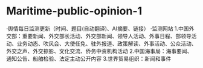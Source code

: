# Maritime-public-opinion-1
·舆情每日监测更新（时间、题目(自动翻译)、AI摘要、链接）
·监测网站
   1.中国外交部：重要新闻、外交部长活动、外交部新闻、领导人活动、外事日程、部领导活动、业务动态、吹风会、大使任免、驻外报道、政策解读、外事活动、公众活动、外交之声、外交掠影、文化交流、侨务中资机构活动
   2.中国海事局：海事要闻、通知公告、船舶检验、法定主动公开内容
   3.世界贸易组织：新闻和事件
